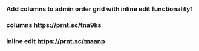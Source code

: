### Add columns to admin order grid with inline edit functionality1
### columns https://prnt.sc/tna9ks
### inline edit https://prnt.sc/tnaanp